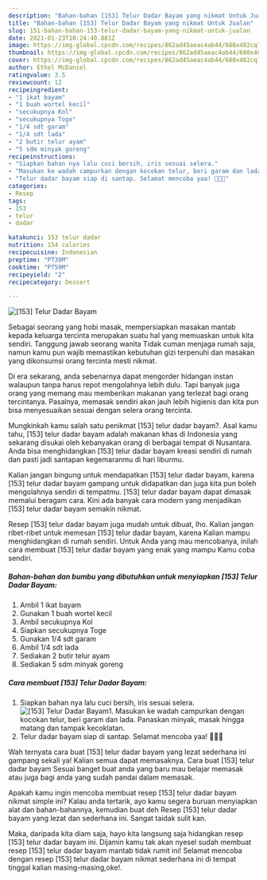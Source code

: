 ```yaml
---
description: "Bahan-bahan [153] Telur Dadar Bayam yang nikmat Untuk Jualan"
title: "Bahan-bahan [153] Telur Dadar Bayam yang nikmat Untuk Jualan"
slug: 151-bahan-bahan-153-telur-dadar-bayam-yang-nikmat-untuk-jualan
date: 2021-01-23T10:24:40.881Z
image: https://img-global.cpcdn.com/recipes/862ad45aeac4ab44/680x482cq70/153-telur-dadar-bayam-foto-resep-utama.jpg
thumbnail: https://img-global.cpcdn.com/recipes/862ad45aeac4ab44/680x482cq70/153-telur-dadar-bayam-foto-resep-utama.jpg
cover: https://img-global.cpcdn.com/recipes/862ad45aeac4ab44/680x482cq70/153-telur-dadar-bayam-foto-resep-utama.jpg
author: Ethel McDaniel
ratingvalue: 3.5
reviewcount: 12
recipeingredient:
- "1 ikat bayam"
- "1 buah wortel kecil"
- "secukupnya Kol"
- "secukupnya Toge"
- "1/4 sdt garam"
- "1/4 sdt lada"
- "2 butir telur ayam"
- "5 sdm minyak goreng"
recipeinstructions:
- "Siapkan bahan nya lalu cuci bersih, iris sesuai selera."
- "Masukan ke wadah campurkan dengan kocokan telur, beri garam dan lada. Panaskan minyak, masak hingga matang dan tampak kecoklatan."
- "Telur dadar bayam siap di santap. Selamat mencoba yaa! 👩🏻‍🍳"
categories:
- Resep
tags:
- 153
- telur
- dadar

katakunci: 153 telur dadar 
nutrition: 154 calories
recipecuisine: Indonesian
preptime: "PT30M"
cooktime: "PT59M"
recipeyield: "2"
recipecategory: Dessert

---
```



![[153] Telur Dadar Bayam](https://img-global.cpcdn.com/recipes/862ad45aeac4ab44/680x482cq70/153-telur-dadar-bayam-foto-resep-utama.jpg)

Sebagai seorang yang hobi masak, mempersiapkan masakan mantab kepada keluarga tercinta merupakan suatu hal yang memuaskan untuk kita sendiri. Tanggung jawab seorang  wanita Tidak cuman menjaga rumah saja, namun kamu pun wajib memastikan kebutuhan gizi terpenuhi dan masakan yang dikonsumsi orang tercinta mesti nikmat.

Di era  sekarang, anda sebenarnya dapat mengorder hidangan instan walaupun tanpa harus repot mengolahnya lebih dulu. Tapi banyak juga orang yang memang mau memberikan makanan yang terlezat bagi orang tercintanya. Pasalnya, memasak sendiri akan jauh lebih higienis dan kita pun bisa menyesuaikan sesuai dengan selera orang tercinta. 



Mungkinkah kamu salah satu penikmat [153] telur dadar bayam?. Asal kamu tahu, [153] telur dadar bayam adalah makanan khas di Indonesia yang sekarang disukai oleh kebanyakan orang di berbagai tempat di Nusantara. Anda bisa menghidangkan [153] telur dadar bayam kreasi sendiri di rumah dan pasti jadi santapan kegemaranmu di hari liburmu.

Kalian jangan bingung untuk mendapatkan [153] telur dadar bayam, karena [153] telur dadar bayam gampang untuk didapatkan dan juga kita pun boleh mengolahnya sendiri di tempatmu. [153] telur dadar bayam dapat dimasak memalui beragam cara. Kini ada banyak cara modern yang menjadikan [153] telur dadar bayam semakin nikmat.

Resep [153] telur dadar bayam juga mudah untuk dibuat, lho. Kalian jangan ribet-ribet untuk memesan [153] telur dadar bayam, karena Kalian mampu menghidangkan di rumah sendiri. Untuk Anda yang mau mencobanya, inilah cara membuat [153] telur dadar bayam yang enak yang mampu Kamu coba sendiri.

<!--inarticleads1-->

##### Bahan-bahan dan bumbu yang dibutuhkan untuk menyiapkan [153] Telur Dadar Bayam:

1. Ambil 1 ikat bayam
1. Gunakan 1 buah wortel kecil
1. Ambil secukupnya Kol
1. Siapkan secukupnya Toge
1. Gunakan 1/4 sdt garam
1. Ambil 1/4 sdt lada
1. Sediakan 2 butir telur ayam
1. Sediakan 5 sdm minyak goreng




<!--inarticleads2-->

##### Cara membuat [153] Telur Dadar Bayam:

1. Siapkan bahan nya lalu cuci bersih, iris sesuai selera.
<img src="https://img-global.cpcdn.com/steps/8bc26d0e274a384b/160x128cq70/153-telur-dadar-bayam-langkah-memasak-1-foto.jpg" alt="[153] Telur Dadar Bayam">1. Masukan ke wadah campurkan dengan kocokan telur, beri garam dan lada. Panaskan minyak, masak hingga matang dan tampak kecoklatan.
1. Telur dadar bayam siap di santap. Selamat mencoba yaa! 👩🏻‍🍳




Wah ternyata cara buat [153] telur dadar bayam yang lezat sederhana ini gampang sekali ya! Kalian semua dapat memasaknya. Cara buat [153] telur dadar bayam Sesuai banget buat anda yang baru mau belajar memasak atau juga bagi anda yang sudah pandai dalam memasak.

Apakah kamu ingin mencoba membuat resep [153] telur dadar bayam nikmat simple ini? Kalau anda tertarik, ayo kamu segera buruan menyiapkan alat dan bahan-bahannya, kemudian buat deh Resep [153] telur dadar bayam yang lezat dan sederhana ini. Sangat taidak sulit kan. 

Maka, daripada kita diam saja, hayo kita langsung saja hidangkan resep [153] telur dadar bayam ini. Dijamin kamu tak akan nyesel sudah membuat resep [153] telur dadar bayam mantab tidak rumit ini! Selamat mencoba dengan resep [153] telur dadar bayam nikmat sederhana ini di tempat tinggal kalian masing-masing,oke!.

